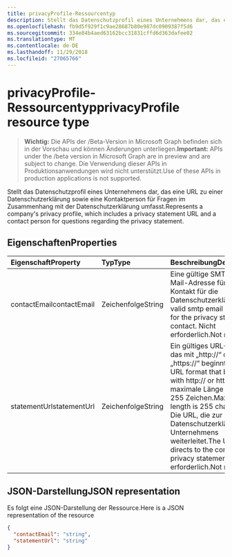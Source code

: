 ```yaml
---
title: privacyProfile-Ressourcentyp
description: Stellt das Datenschutzprofil eines Unternehmens dar, das eine URL zu einer Datenschutzerklärung sowie eine Kontaktperson für Fragen im Zusammenhang mit der Datenschutzerklärung umfasst.
ms.openlocfilehash: fb9d5f929f1c9ae28687b80e987dc0909387f5d6
ms.sourcegitcommit: 334e84b4aed63162bcc31831cffd6d363dafee02
ms.translationtype: MT
ms.contentlocale: de-DE
ms.lasthandoff: 11/29/2018
ms.locfileid: "27065766"
---
```

# <a name="privacyprofile-resource-type"></a><span data-ttu-id="f9a2c-103">privacyProfile-Ressourcentyp</span><span class="sxs-lookup"><span data-stu-id="f9a2c-103">privacyProfile resource type</span></span>

> <span data-ttu-id="f9a2c-104">**Wichtig:** Die APIs der /Beta-Version in Microsoft Graph befinden sich in der Vorschau und können Änderungen unterliegen.</span><span class="sxs-lookup"><span data-stu-id="f9a2c-104">**Important:** APIs under the /beta version in Microsoft Graph are in preview and are subject to change.</span></span> <span data-ttu-id="f9a2c-105">Die Verwendung dieser APIs in Produktionsanwendungen wird nicht unterstützt.</span><span class="sxs-lookup"><span data-stu-id="f9a2c-105">Use of these APIs in production applications is not supported.</span></span>

<span data-ttu-id="f9a2c-106">Stellt das Datenschutzprofil eines Unternehmens dar, das eine URL zu einer Datenschutzerklärung sowie eine Kontaktperson für Fragen im Zusammenhang mit der Datenschutzerklärung umfasst.</span><span class="sxs-lookup"><span data-stu-id="f9a2c-106">Represents a company's privacy profile, which includes a privacy statement URL and a contact person for questions regarding the privacy statement.</span></span>

## <a name="properties"></a><span data-ttu-id="f9a2c-107">Eigenschaften</span><span class="sxs-lookup"><span data-stu-id="f9a2c-107">Properties</span></span>
| <span data-ttu-id="f9a2c-108">Eigenschaft</span><span class="sxs-lookup"><span data-stu-id="f9a2c-108">Property</span></span>   | <span data-ttu-id="f9a2c-109">Typ</span><span class="sxs-lookup"><span data-stu-id="f9a2c-109">Type</span></span>|<span data-ttu-id="f9a2c-110">Beschreibung</span><span class="sxs-lookup"><span data-stu-id="f9a2c-110">Description</span></span>|
|:---------------|:--------|:----------|
|<span data-ttu-id="f9a2c-111">contactEmail</span><span class="sxs-lookup"><span data-stu-id="f9a2c-111">contactEmail</span></span>|<span data-ttu-id="f9a2c-112">Zeichenfolge</span><span class="sxs-lookup"><span data-stu-id="f9a2c-112">String</span></span>| <span data-ttu-id="f9a2c-113">Eine gültige SMTP-E-Mail-Adresse für den Kontakt für die Datenschutzerklärung</span><span class="sxs-lookup"><span data-stu-id="f9a2c-113">A valid smtp email address for the privacy statement contact.</span></span> <span data-ttu-id="f9a2c-114">Nicht erforderlich.</span><span class="sxs-lookup"><span data-stu-id="f9a2c-114">Not required.</span></span>|
|<span data-ttu-id="f9a2c-115">statementUrl</span><span class="sxs-lookup"><span data-stu-id="f9a2c-115">statementUrl</span></span>|<span data-ttu-id="f9a2c-116">Zeichenfolge</span><span class="sxs-lookup"><span data-stu-id="f9a2c-116">String</span></span>| <span data-ttu-id="f9a2c-117">Ein gültiges URL-Format, das mit „http://“ oder „https://“ beginnt.</span><span class="sxs-lookup"><span data-stu-id="f9a2c-117">A valid URL format that begins with http:// or https://.</span></span> <span data-ttu-id="f9a2c-118">Die maximale Länge beträgt 255 Zeichen.</span><span class="sxs-lookup"><span data-stu-id="f9a2c-118">Maximum length is 255 characters.</span></span> <span data-ttu-id="f9a2c-119">Die URL, die zur Datenschutzerklärung des Unternehmens weiterleitet.</span><span class="sxs-lookup"><span data-stu-id="f9a2c-119">The URL that directs to the company's privacy statement.</span></span> <span data-ttu-id="f9a2c-120">Nicht erforderlich.</span><span class="sxs-lookup"><span data-stu-id="f9a2c-120">Not required.</span></span>|

## <a name="json-representation"></a><span data-ttu-id="f9a2c-121">JSON-Darstellung</span><span class="sxs-lookup"><span data-stu-id="f9a2c-121">JSON representation</span></span>

<span data-ttu-id="f9a2c-122">Es folgt eine JSON-Darstellung der Ressource.</span><span class="sxs-lookup"><span data-stu-id="f9a2c-122">Here is a JSON representation of the resource</span></span>

<!-- {
  "blockType": "resource",
  "optionalProperties": [

  ],
  "@odata.type": "microsoft.graph.privacyProfile"
}-->

```json
{
  "contactEmail": "string",
  "statementUrl": "string"
}
```